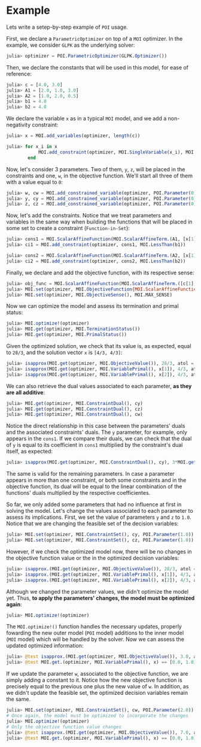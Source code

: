 # Example

Lets write a setep-by-step example of `POI` usage. 

First, we declare a `ParametricOptimizer` on top of a `MOI` optimizer. In the example, we consider `GLPK` as the underlying solver:

```julia
julia> optimizer = POI.ParametricOptimizer(GLPK.Optimizer())
```

Then, we declare the constants that will be used in this model, for ease of reference:

```julia
julia> c = [4.0, 3.0]
julia> A1 = [2.0, 1.0, 3.0]
julia> A2 = [1.0, 2.0, 0.5]
julia> b1 = 4.0
julia> b2 = 4.0
```

We declare the variable `x` as in a typical `MOI` model, and we add a non-negativity constraint:

```julia
julia> x = MOI.add_variables(optimizer, length(c))

julia> for x_i in x
            MOI.add_constraint(optimizer, MOI.SingleVariable(x_i), MOI.GreaterThan(0.0))
        end
```

Now, let's consider 3 parameters. Two of them, `y`, `z`, will be placed in the constraints and one, `w`, in the objective function. We'll start all three of them with a value equal to `0`:

```julia
julia> w, cw = MOI.add_constrained_variable(optimizer, POI.Parameter(0))
julia> y, cy = MOI.add_constrained_variable(optimizer, POI.Parameter(0))
julia> z, cz = MOI.add_constrained_variable(optimizer, POI.Parameter(0))
```

Now, let's add the constraints. Notice that we treat parameters and variables in the same way when building the functions that will be placed in some set to create a constraint (`Function-in-Set`):

```julia
julia> cons1 = MOI.ScalarAffineFunction(MOI.ScalarAffineTerm.(A1, [x[1], x[2], y]), 0.0)
julia> ci1 = MOI.add_constraint(optimizer, cons1, MOI.LessThan(b1))
```

```julia
julia> cons2 = MOI.ScalarAffineFunction(MOI.ScalarAffineTerm.(A2, [x[1], x[2], z]), 0.0)
julia> ci2 = MOI.add_constraint(optimizer, cons2, MOI.LessThan(b2))
```

Finally, we declare and add the objective function, with its respective sense:

```julia
julia> obj_func = MOI.ScalarAffineFunction(MOI.ScalarAffineTerm.([c[1], c[2], 2.0], [x[1], x[2], w]), 0.0)
julia> MOI.set(optimizer, MOI.ObjectiveFunction{MOI.ScalarAffineFunction{Float64}}(), obj_func)
julia> MOI.set(optimizer, MOI.ObjectiveSense(), MOI.MAX_SENSE)
```

Now we can optimize the model and assess its termination and primal status:

```julia
julia> MOI.optimize!(optimizer)
julia> MOI.get(optimizer, MOI.TerminationStatus())
julia> MOI.get(optimizer, MOI.PrimalStatus())
```

Given the optimized solution, we check that its value is, as expected, equal to `28/3`, and the solution vector `x` is `[4/3, 4/3]`:

```julia
julia> isapprox(MOI.get(optimizer, MOI.ObjectiveValue()), 28/3, atol = 1e-4)
julia> isapprox(MOI.get(optimizer, MOI.VariablePrimal(), x[1]), 4/3, atol = 1e-4)
julia> isapprox(MOI.get(optimizer, MOI.VariablePrimal(), x[2]), 4/3, atol = 1e-4)
```

We can also retrieve the dual values associated to each parameter, **as they are all additive**:

```julia
julia> MOI.get(optimizer, MOI.ConstraintDual(), cy)
julia> MOI.get(optimizer, MOI.ConstraintDual(), cz)
julia> MOI.get(optimizer, MOI.ConstraintDual(), cw)
```

Notice the direct relationship in this case between the parameters' duals and the associated constraints' duals.
The  `y` parameter, for example, only appears in the `cons1`. If we compare their duals, we can check that the dual of `y` is equal to its coefficient in `cons1` multiplied by the constraint's dual itself, as expected:

```julia
julia> isapprox(MOI.get(optimizer, MOI.ConstraintDual(), cy), 3*MOI.get(optimizer, MOI.ConstraintDual(), ci1), atol = 1e-4)
```

The same is valid for the remaining parameters. In case a parameter appears in more than one constraint, or both some constraints and in the objective function, its dual will be equal to the linear combination of the functions' duals multiplied by the respective coefficientes.

So far, we only added some parameters that had no influence at first in solving the model. Let's change the values associated to each parameter to assess its implications.
First, we set the value of parameters `y` and `z` to `1.0`. Notice that we are changing the feasible set of the decision variables:

```julia 
julia> MOI.set(optimizer, MOI.ConstraintSet(), cy, POI.Parameter(1.0))
julia> MOI.set(optimizer, MOI.ConstraintSet(), cz, POI.Parameter(1.0))
```

However, if we check the optimized model now, there will be no changes in the objective function value or the in the optimized decision variables:

```julia
julia> isapprox.(MOI.get(optimizer, MOI.ObjectiveValue()), 28/3, atol = 1e-4)
julia> isapprox.(MOI.get(optimizer, MOI.VariablePrimal(), x[1]), 4/3, atol = 1e-4)
julia> isapprox.(MOI.get(optimizer, MOI.VariablePrimal(), x[2]), 4/3, atol = 1e-4)
```

Although we changed the parameter values, we didn't optimize the model yet. Thus, **to apply the parameters' changes, the model must be optimized again**:

```julia 
julia> MOI.optimize!(optimizer)
```

The `MOI.optimize!()` function handles the necessary updates, properly fowarding the new outer model (`POI` model) additions to the inner model (`MOI` model) which will be handled by the solver. Now we can assess the updated optimized information:

```julia
julia> @test isapprox.(MOI.get(optimizer, MOI.ObjectiveValue()), 3.0, atol = 1e-4)
julia> @test MOI.get.(optimizer, MOI.VariablePrimal(), x) == [0.0, 1.0]
```

If we update the parameter `w`, associated to the objective function, we are simply adding a constant to it. Notice how the new objective function is precisely equal to the previous one plus the new value of `w`. In addition, as we didn't update the feasible set, the optimized decision variables remain the same.

```julia
julia> MOI.set(optimizer, MOI.ConstraintSet(), cw, POI.Parameter(2.0))
# Once again, the model must be optimized to incorporate the changes
julia> MOI.optimize!(optimizer)
# Only the objective function value changes
julia> @test isapprox.(MOI.get(optimizer, MOI.ObjectiveValue()), 7.0, atol = 1e-4)
julia> @test MOI.get.(optimizer, MOI.VariablePrimal(), x) == [0.0, 1.0]
```






